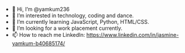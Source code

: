- 👋 Hi, I’m @yamkum236
- 👀 I’m interested in technology, coding and dance.
- 🌱 I’m currently learning JavaScript, Python, HTML/CSS. 
- 💞️ I’m looking for a work placement currently.
- 📫 How to reach me LinkedIn: https://www.linkedin.com/in/jasmine-yamkum-b40685174/

<!---
yamkum236/yamkum236 is a ✨ special ✨ repository because its `README.md` (this file) appears on your GitHub profile.
You can click the Preview link to take a look at your changes.
--->
